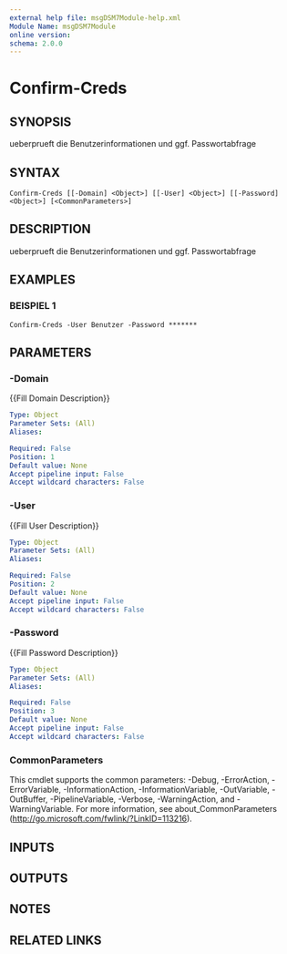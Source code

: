 ```yaml
---
external help file: msgDSM7Module-help.xml
Module Name: msgDSM7Module
online version:
schema: 2.0.0
---
```


# Confirm-Creds

## SYNOPSIS
ueberprueft die Benutzerinformationen und ggf.
Passwortabfrage

## SYNTAX

```
Confirm-Creds [[-Domain] <Object>] [[-User] <Object>] [[-Password] <Object>] [<CommonParameters>]
```

## DESCRIPTION
ueberprueft die Benutzerinformationen und ggf.
Passwortabfrage

## EXAMPLES

### BEISPIEL 1
```
Confirm-Creds -User Benutzer -Password *******
```

## PARAMETERS

### -Domain
{{Fill Domain Description}}

```yaml
Type: Object
Parameter Sets: (All)
Aliases:

Required: False
Position: 1
Default value: None
Accept pipeline input: False
Accept wildcard characters: False
```

### -User
{{Fill User Description}}

```yaml
Type: Object
Parameter Sets: (All)
Aliases:

Required: False
Position: 2
Default value: None
Accept pipeline input: False
Accept wildcard characters: False
```

### -Password
{{Fill Password Description}}

```yaml
Type: Object
Parameter Sets: (All)
Aliases:

Required: False
Position: 3
Default value: None
Accept pipeline input: False
Accept wildcard characters: False
```

### CommonParameters
This cmdlet supports the common parameters: -Debug, -ErrorAction, -ErrorVariable, -InformationAction, -InformationVariable, -OutVariable, -OutBuffer, -PipelineVariable, -Verbose, -WarningAction, and -WarningVariable.
For more information, see about_CommonParameters (http://go.microsoft.com/fwlink/?LinkID=113216).

## INPUTS

## OUTPUTS

## NOTES

## RELATED LINKS
